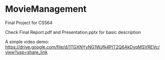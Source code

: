 # MovieManagement
Final Project for CS564

Check Final Report.pdf and Presentation.pptx for basic description

A simple video demo: https://drive.google.com/file/d/1TGXNYyNG1WJfk4PIT2Q6AkDyqMSVREVc/view?usp=share_link
